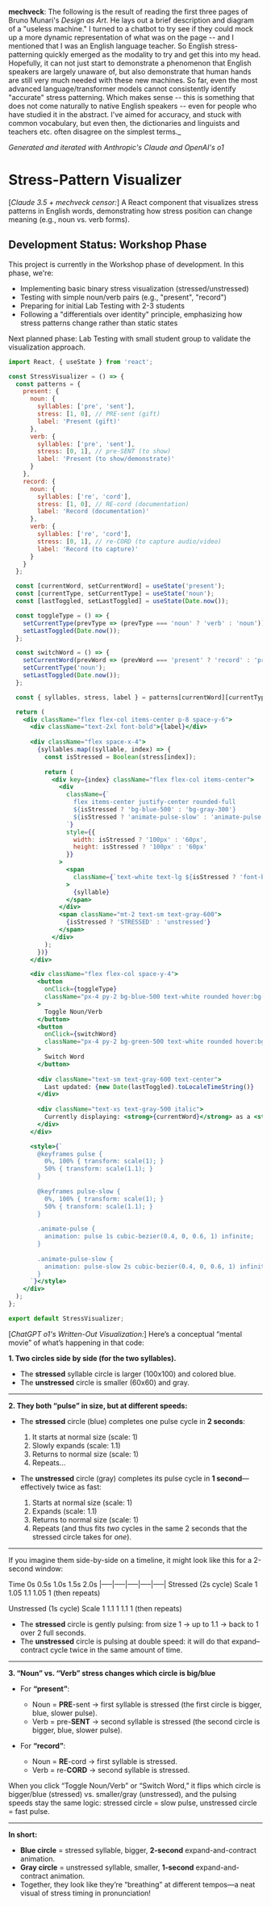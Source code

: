 **mechveck**: The following is the result of reading the first three pages of Bruno Munari's _Design as Art_. He lays out a brief description and diagram of a "useless machine." I turned to a chatbot to try see if they could mock up a more dynamic representation of what was on the page -- and I mentioned that I was an English language teacher. So English stress-patterning quickly emerged as the modality to try and get this into my head. Hopefully, it can not just start to demonstrate a phenomenon that English speakers are largely unaware of, but also demonstrate that human hands are still very much needed with these new machines. So far, even the most advanced language/transformer models cannot consistently identify "accurate" stress patterning. Which makes sense -- this is something that does not come naturally to native English speakers -- even for people who have studied it in the abstract. I've aimed for accuracy, and stuck with common vocabulary, but even then, the dictionaries and linguists and teachers etc. often disagree on the simplest terms._

*Generated and iterated with Anthropic's Claude and OpenAI's o1*

# Stress-Pattern Visualizer

[*Claude 3.5 + mechveck censor:*] A React component that visualizes stress patterns in English words, demonstrating how stress position can change meaning (e.g., noun vs. verb forms).

## Development Status: Workshop Phase

This project is currently in the Workshop phase of development. In this phase, we're:
- Implementing basic binary stress visualization (stressed/unstressed)
- Testing with simple noun/verb pairs (e.g., "present", "record")
- Preparing for initial Lab Testing with 2-3 students
- Following a "differentials over identity" principle, emphasizing how stress patterns change rather than static states

Next planned phase: Lab Testing with small student group to validate the visualization approach.

```jsx
import React, { useState } from 'react';

const StressVisualizer = () => {
  const patterns = {
    present: {
      noun: {
        syllables: ['pre', 'sent'],
        stress: [1, 0], // PRE-sent (gift)
        label: 'Present (gift)'
      },
      verb: {
        syllables: ['pre', 'sent'],
        stress: [0, 1], // pre-SENT (to show)
        label: 'Present (to show/demonstrate)'
      }
    },
    record: {
      noun: {
        syllables: ['re', 'cord'],
        stress: [1, 0], // RE-cord (documentation)
        label: 'Record (documentation)'
      },
      verb: {
        syllables: ['re', 'cord'],
        stress: [0, 1], // re-CORD (to capture audio/video)
        label: 'Record (to capture)'
      }
    }
  };

  const [currentWord, setCurrentWord] = useState('present');
  const [currentType, setCurrentType] = useState('noun');
  const [lastToggled, setLastToggled] = useState(Date.now());

  const toggleType = () => {
    setCurrentType(prevType => (prevType === 'noun' ? 'verb' : 'noun'));
    setLastToggled(Date.now());
  };

  const switchWord = () => {
    setCurrentWord(prevWord => (prevWord === 'present' ? 'record' : 'present'));
    setCurrentType('noun');
    setLastToggled(Date.now());
  };

  const { syllables, stress, label } = patterns[currentWord][currentType];

  return (
    <div className="flex flex-col items-center p-8 space-y-6">
      <div className="text-2xl font-bold">{label}</div>
      
      <div className="flex space-x-4">
        {syllables.map((syllable, index) => {
          const isStressed = Boolean(stress[index]);
          
          return (
            <div key={index} className="flex flex-col items-center">
              <div
                className={`
                  flex items-center justify-center rounded-full
                  ${isStressed ? 'bg-blue-500' : 'bg-gray-300'}
                  ${isStressed ? 'animate-pulse-slow' : 'animate-pulse'}
                `}
                style={{
                  width: isStressed ? '100px' : '60px',
                  height: isStressed ? '100px' : '60px'
                }}
              >
                <span
                  className={`text-white text-lg ${isStressed ? 'font-bold' : ''}`}
                >
                  {syllable}
                </span>
              </div>
              <span className="mt-2 text-sm text-gray-600">
                {isStressed ? 'STRESSED' : 'unstressed'}
              </span>
            </div>
          );
        })}
      </div>

      <div className="flex flex-col space-y-4">
        <button 
          onClick={toggleType}
          className="px-4 py-2 bg-blue-500 text-white rounded hover:bg-blue-600"
        >
          Toggle Noun/Verb
        </button>
        <button 
          onClick={switchWord}
          className="px-4 py-2 bg-green-500 text-white rounded hover:bg-green-600"
        >
          Switch Word
        </button>
        
        <div className="text-sm text-gray-600 text-center">
          Last updated: {new Date(lastToggled).toLocaleTimeString()}
        </div>
        
        <div className="text-xs text-gray-500 italic">
          Currently displaying: <strong>{currentWord}</strong> as a <strong>{currentType}</strong>
        </div>
      </div>

      <style>{`
        @keyframes pulse {
          0%, 100% { transform: scale(1); }
          50% { transform: scale(1.1); }
        }
        
        @keyframes pulse-slow {
          0%, 100% { transform: scale(1); }
          50% { transform: scale(1.1); }
        }
        
        .animate-pulse {
          animation: pulse 1s cubic-bezier(0.4, 0, 0.6, 1) infinite;
        }
        
        .animate-pulse-slow {
          animation: pulse-slow 2s cubic-bezier(0.4, 0, 0.6, 1) infinite;
        }
      `}</style>
    </div>
  );
};

export default StressVisualizer;
```

[*ChatGPT o1's Written-Out Visualization:*]
Here’s a conceptual “mental movie” of what’s happening in that code:

**1. Two circles side by side (for the two syllables).**  
- The **stressed** syllable circle is larger (100x100) and colored blue.  
- The **unstressed** circle is smaller (60x60) and gray.

---

**2. They both “pulse” in size, but at different speeds:**

- The **stressed** circle (blue) completes one pulse cycle in **2 seconds**:  
  1. It starts at normal size (scale: 1)  
  2. Slowly expands (scale: 1.1)  
  3. Returns to normal size (scale: 1)  
  4. Repeats…

- The **unstressed** circle (gray) completes its pulse cycle in **1 second**—effectively twice as fast:  
  1. Starts at normal size (scale: 1)  
  2. Expands (scale: 1.1)  
  3. Returns to normal size (scale: 1)  
  4. Repeats (and thus fits *two* cycles in the same 2 seconds that the stressed circle takes for *one*).

---

If you imagine them side-by-side on a timeline, it might look like this for a 2-second window:

Time   0s   0.5s   1.0s   1.5s   2.0s
|—–|—–|—–|—–|—–|
Stressed (2s cycle)
Scale   1    1.05   1.1   1.05   1  (then repeats)

Unstressed (1s cycle)
Scale   1    1.1    1     1.1    1  (then repeats)

- The **stressed** circle is gently pulsing: from size 1 → up to 1.1 → back to 1 over 2 full seconds.  
- The **unstressed** circle is pulsing at double speed: it will do that expand–contract cycle twice in the same amount of time.

---

**3. “Noun” vs. “Verb” stress changes which circle is big/blue**  
- For **“present”**:  
  - Noun = **PRE**-sent → first syllable is stressed (the first circle is bigger, blue, slower pulse).  
  - Verb = pre-**SENT** → second syllable is stressed (the second circle is bigger, blue, slower pulse).  

- For **“record”**:  
  - Noun = **RE**-cord → first syllable is stressed.  
  - Verb = re-**CORD** → second syllable is stressed.

When you click “Toggle Noun/Verb” or “Switch Word,” it flips which circle is bigger/blue (stressed) vs. smaller/gray (unstressed), and the pulsing speeds stay the same logic: stressed circle = slow pulse, unstressed circle = fast pulse.

---

**In short:**  
- **Blue circle** = stressed syllable, bigger, **2-second** expand-and-contract animation.  
- **Gray circle** = unstressed syllable, smaller, **1-second** expand-and-contract animation.  
- Together, they look like they’re “breathing” at different tempos—a neat visual of stress timing in pronunciation!
